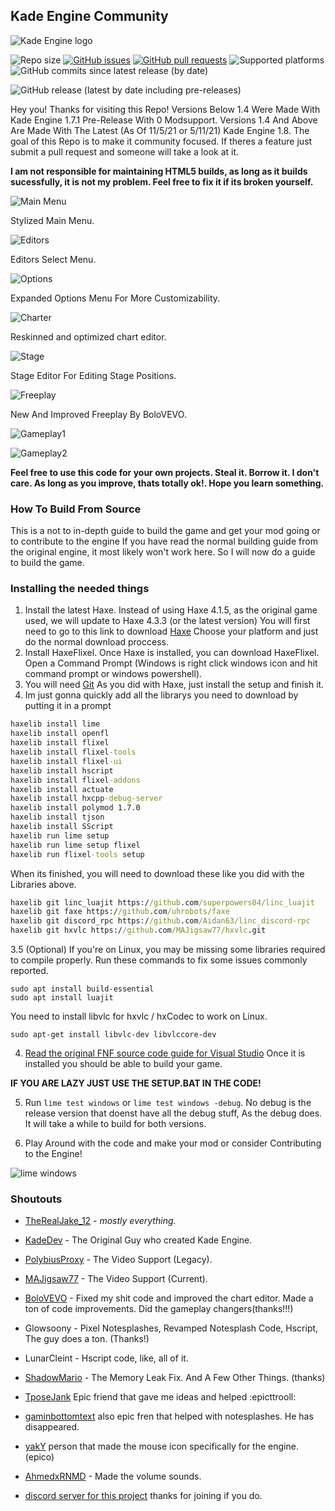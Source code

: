 ## **Kade Engine Community**
![Kade Engine logo](assets/preload/images/KEClogoO.png)

![Repo size](https://img.shields.io/github/repo-size/TheRealJake12/Kade-Engine-Community)
[![GitHub issues](https://img.shields.io/github/issues/TheRealJake12/Kade-Engine-Community)](https://github.com/TheRealJake12/Kade-Engine-Community/issues) 
[![GitHub pull requests](https://img.shields.io/github/issues-pr/TheRealJake12/Kade-Engine-Community)](https://github.com/TheRealJake12/Kade-Engine-Community/pulls) []() []()
![Supported platforms](https://img.shields.io/badge/supported%20platforms-windows%2C%20linux-blue)
![GitHub commits since latest release (by date)](https://img.shields.io/github/commits-since/TheRealJake12/Kade-Engine-Community/latest)

![GitHub release (latest by date including pre-releases)](https://img.shields.io/github/v/release/TheRealJake12/Kade-Engine-Community?include_prereleases&label=latest%20version) 

Hey you!
Thanks for visiting this Repo!
Versions Below 1.4 Were Made With Kade Engine 1.7.1 Pre-Release With 0 Modsupport.
Versions 1.4 And Above Are Made With The Latest (As Of 11/5/21 or 5/11/21) Kade Engine 1.8.
The goal of this Repo is to make it community focused. If theres a feature just submit a pull request and someone will take a look at it.

**I am not responsible for maintaining HTML5 builds, as long as it builds sucessfully, it is not my problem. Feel free to fix it if its broken yourself.**

![Main Menu](art/readme/mainmenu.png)

Stylized Main Menu.

![Editors](art/readme/editors.png)

Editors Select Menu.

![Options](art/readme/options.png)

Expanded Options Menu For More Customizability.

![Charter](art/readme/charteditor.png)

Reskinned and optimized chart editor.

![Stage](art/readme/stageeditor.png)

Stage Editor For Editing Stage Positions.

![Freeplay](art/readme/freeplay.png)

New And Improved Freeplay By BoloVEVO.

![Gameplay1](art/readme/gameplay1.png)

![Gameplay2](art/readme/gameplay2.png)

**Feel free to use this code for your own projects. Steal it. Borrow it. I don't care. As long as you improve, thats totally ok!. Hope you learn something.**

### How To Build From Source

This is a not to in-depth guide to build the game and get your mod going or to contribute to the engine
If you have read the normal building guide from the original engine, it most likely won't work here.
So I will now do a guide to build the game.


### Installing the needed things
1. Install the latest Haxe. Instead of using Haxe 4.1.5, as the original game used, we will update to Haxe 4.3.3 (or the latest version)
You will first need to go to this link to download [Haxe](https://haxe.org/download/) Choose your platform and just do the normal download proccess.
2. Install HaxeFlixel. Once Haxe is installed, you can download HaxeFlixel. Open a Command Prompt (Windows is right click windows icon and hit command prompt or windows powershell).
3. You will need [Git](https://git-scm.com/downloads) 
As you did with Haxe, just install the setup and finish it.
4. Im just gonna quickly add all the librarys you need to download by putting it in a prompt
```cmd
haxelib install lime
haxelib install openfl
haxelib install flixel
haxelib install flixel-tools
haxelib install flixel-ui
haxelib install hscript
haxelib install flixel-addons
haxelib install actuate
haxelib install hxcpp-debug-server
haxelib install polymod 1.7.0
haxelib install tjson
haxelib install SScript
haxelib run lime setup
haxelib run lime setup flixel
haxelib run flixel-tools setup
```
When its finished, you will need to download these like you did with the Libraries above.
```cmd
haxelib git linc_luajit https://github.com/superpowers04/linc_luajit
haxelib git faxe https://github.com/uhrobots/faxe
haxelib git discord_rpc https://github.com/Aidan63/linc_discord-rpc
haxelib git hxvlc https://github.com/MAJigsaw77/hxvlc.git
```

3.5 (Optional) If you're on Linux, you may be missing some libraries required to compile properly. Run these commands to fix some issues commonly reported.
```
sudo apt install build-essential
sudo apt install luajit
```

You need to install libvlc for hxvlc / hxCodec to work on Linux.
```
sudo apt-get install libvlc-dev libvlccore-dev 
```
4. [Read the original FNF source code guide for Visual Studio](https://github.com/ninjamuffin99/Funkin.git)
Once it is installed you should be able to build your game.

**IF YOU ARE LAZY JUST USE THE SETUP.BAT IN THE CODE!**

5. Run ```lime test windows``` or ```lime test windows -debug```. No debug is the release version that doenst have all the debug stuff, As the debug does.
It will take a while to build for both versions.

6. Play Around with the code and make your mod or consider Contributing to the Engine!

![lime windows](https://user-images.githubusercontent.com/84357907/192084304-397d651c-8f11-4f42-9596-18dcabe79eaf.gif)

### Shoutouts

- [TheRealJake_12](https://www.youtube.com/channel/UCYy-RfMjVx-1dYnmNQGB2sw) - *mostly everything.*

- [KadeDev](https://github.com/kade-github) - The Original Guy who created Kade Engine.

- [PolybiusProxy](https://github.com/polybiusproxy) - The Video Support (Legacy).

- [MAJigsaw77](https://github.com/MAJigsaw77) - The Video Support (Current).

- [BoloVEVO](https://github.com/BoloVEVO) - Fixed my shit code and improved the chart editor. Made a ton of code improvements. Did the gameplay changers(thanks!!!)

- Glowsoony - Pixel Notesplashes, Revamped Notesplash Code, Hscript, The guy does a ton. (Thanks!)

- LunarCleint - Hscript code, like, all of it.

- [ShadowMario](https://github.com/ShadowMario) - The Memory Leak Fix. And A Few Other Things. (thanks)

- [TposeJank](https://github.com/tposejank) Epic friend that gave me ideas and helped :epicttrooll:

- [gaminbottomtext](https://github.com/gaminbottomtext) also epic fren that helped with notesplashes. He has disappeared.

- [yakY](https://twitter.com/yak_yyy) person that made the mouse icon specifically for the engine. (epico)

- [AhmedxRNMD](https://twitter.com/AhmedxRNMD_) - Made the volume sounds.

- [discord server for this project](https://discord.gg/G2jJ8RfWtm) thanks for joining if you do.
